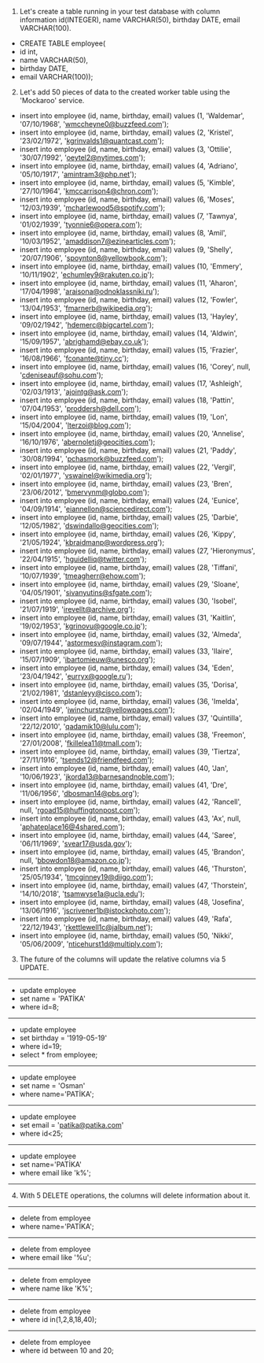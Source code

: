 1) Let's create a table running in your test database with column information id(INTEGER), name VARCHAR(50), birthday DATE, email VARCHAR(100).
- CREATE TABLE employee(
- id int,	
- name VARCHAR(50),
- birthday DATE,
- email VARCHAR(100));
2) Let's add 50 pieces of data to the created worker table using the 'Mockaroo' service.
- insert into employee (id, name, birthday, email) values (1, 'Waldemar', '07/10/1968', 'wmccheyne0@buzzfeed.com');
- insert into employee (id, name, birthday, email) values (2, 'Kristel', '23/02/1972', 'kgrinvalds1@quantcast.com');
- insert into employee (id, name, birthday, email) values (3, 'Ottilie', '30/07/1992', 'oeytel2@nytimes.com');
- insert into employee (id, name, birthday, email) values (4, 'Adriano', '05/10/1917', 'amintram3@php.net');
- insert into employee (id, name, birthday, email) values (5, 'Kimble', '27/10/1964', 'kmccarrison4@chron.com');
- insert into employee (id, name, birthday, email) values (6, 'Moses', '12/03/1939', 'mcharlewood5@spotify.com');
- insert into employee (id, name, birthday, email) values (7, 'Tawnya', '01/02/1939', 'tyonnie6@opera.com');
- insert into employee (id, name, birthday, email) values (8, 'Amil', '10/03/1952', 'amaddison7@ezinearticles.com');
- insert into employee (id, name, birthday, email) values (9, 'Shelly', '20/07/1906', 'spoynton8@yellowbook.com');
- insert into employee (id, name, birthday, email) values (10, 'Emmery', '10/11/1902', 'echumley9@rakuten.co.jp');
- insert into employee (id, name, birthday, email) values (11, 'Aharon', '17/04/1998', 'araisona@odnoklassniki.ru');
- insert into employee (id, name, birthday, email) values (12, 'Fowler', '13/04/1953', 'fmarnerb@wikipedia.org');
- insert into employee (id, name, birthday, email) values (13, 'Hayley', '09/02/1942', 'hdemerc@bigcartel.com');
- insert into employee (id, name, birthday, email) values (14, 'Aldwin', '15/09/1957', 'abrighamd@ebay.co.uk');
- insert into employee (id, name, birthday, email) values (15, 'Frazier', '16/08/1966', 'fconante@tiny.cc');
- insert into employee (id, name, birthday, email) values (16, 'Corey', null, 'cdeniseauf@sohu.com');
- insert into employee (id, name, birthday, email) values (17, 'Ashleigh', '02/03/1913', 'ajointg@ask.com');
- insert into employee (id, name, birthday, email) values (18, 'Pattin', '07/04/1953', 'proddersh@dell.com');
- insert into employee (id, name, birthday, email) values (19, 'Lon', '15/04/2004', 'lterzoi@blog.com');
- insert into employee (id, name, birthday, email) values (20, 'Annelise', '16/10/1976', 'abernoletj@geocities.com');
- insert into employee (id, name, birthday, email) values (21, 'Paddy', '30/08/1994', 'pchasmork@buzzfeed.com');
- insert into employee (id, name, birthday, email) values (22, 'Vergil', '02/01/1977', 'vswainel@wikimedia.org');
- insert into employee (id, name, birthday, email) values (23, 'Bren', '23/06/2012', 'bmervynm@globo.com');
- insert into employee (id, name, birthday, email) values (24, 'Eunice', '04/09/1914', 'eiannellon@sciencedirect.com');
- insert into employee (id, name, birthday, email) values (25, 'Darbie', '12/05/1982', 'dswindallo@geocities.com');
- insert into employee (id, name, birthday, email) values (26, 'Kippy', '21/05/1924', 'kbraidmanp@wordpress.org');
- insert into employee (id, name, birthday, email) values (27, 'Hieronymus', '22/04/1915', 'hguidelliq@twitter.com');
- insert into employee (id, name, birthday, email) values (28, 'Tiffani', '10/07/1939', 'tmeagherr@ehow.com');
- insert into employee (id, name, birthday, email) values (29, 'Sloane', '04/05/1901', 'sivanyutins@sfgate.com');
- insert into employee (id, name, birthday, email) values (30, 'Isobel', '21/07/1919', 'irevellt@archive.org');
- insert into employee (id, name, birthday, email) values (31, 'Kaitlin', '19/02/1953', 'kgrinovu@google.co.jp');
- insert into employee (id, name, birthday, email) values (32, 'Almeda', '09/07/1944', 'astormesv@instagram.com');
- insert into employee (id, name, birthday, email) values (33, 'Ilaire', '15/07/1909', 'ibartomieuw@unesco.org');
- insert into employee (id, name, birthday, email) values (34, 'Eden', '23/04/1942', 'eurryx@google.ru');
- insert into employee (id, name, birthday, email) values (35, 'Dorisa', '21/02/1981', 'dstanleyy@cisco.com');
- insert into employee (id, name, birthday, email) values (36, 'Imelda', '02/04/1949', 'iwinchurstz@yellowpages.com');
- insert into employee (id, name, birthday, email) values (37, 'Quintilla', '22/12/2010', 'qadamik10@lulu.com');
- insert into employee (id, name, birthday, email) values (38, 'Freemon', '27/01/2008', 'fkillelea11@tmall.com');
- insert into employee (id, name, birthday, email) values (39, 'Tiertza', '27/11/1916', 'tsends12@friendfeed.com');
- insert into employee (id, name, birthday, email) values (40, 'Jan', '10/06/1923', 'jkorda13@barnesandnoble.com');
- insert into employee (id, name, birthday, email) values (41, 'Dre', '11/06/1956', 'dbosman14@pbs.org');
- insert into employee (id, name, birthday, email) values (42, 'Rancell', null, 'rgoad15@huffingtonpost.com');
- insert into employee (id, name, birthday, email) values (43, 'Ax', null, 'aphateplace16@4shared.com');
- insert into employee (id, name, birthday, email) values (44, 'Saree', '06/11/1969', 'svear17@usda.gov');
- insert into employee (id, name, birthday, email) values (45, 'Brandon', null, 'bbowdon18@amazon.co.jp');
- insert into employee (id, name, birthday, email) values (46, 'Thurston', '25/05/1934', 'tmcginney19@diigo.com');
- insert into employee (id, name, birthday, email) values (47, 'Thorstein', '14/10/2018', 'tsamwyse1a@ucla.edu');
- insert into employee (id, name, birthday, email) values (48, 'Josefina', '13/06/1916', 'jscrivener1b@istockphoto.com');
- insert into employee (id, name, birthday, email) values (49, 'Rafa', '22/12/1943', 'rkettlewell1c@jalbum.net');
- insert into employee (id, name, birthday, email) values (50, 'Nikki', '05/06/2009', 'nticehurst1d@multiply.com');
3) The future of the columns will update the relative columns via 5 UPDATE.
----
- update employee
- set name = 'PATİKA'
- where id=8;
----
- update employee
- set birthday = '1919-05-19'
- where id=19;
- select * from employee;
----
- update employee
- set name = 'Osman'
- where name='PATİKA';
----
- update employee
- set email = 'patika@patika.com'
- where id<25;
----
- update employee
- set name='PATİKA'
- where email like 'k%';
----
4) With 5 DELETE operations, the columns will delete information about it.
----
- delete from employee 
- where name='PATİKA';
----
- delete from employee 
- where email like '%u';
----
- delete from employee 
- where name like 'K%';
----
- delete from employee 
- where id in(1,2,8,18,40);
----
- delete from employee 
- where id between 10 and 20;
  
